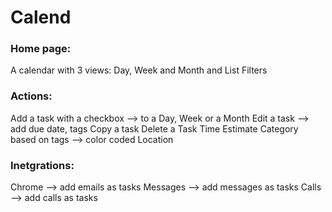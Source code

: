 # Calend

### Home page:

A calendar with 3 views: Day, Week and Month and List
Filters

### Actions:

Add a task with a checkbox --> to a Day, Week or a Month
Edit a task --> add due date, tags
Copy a task
Delete a Task 
Time Estimate 
Category based on tags --> color coded 
Location 

### Inetgrations:

Chrome --> add emails as tasks
Messages --> add messages as tasks
Calls --> add calls as tasks

